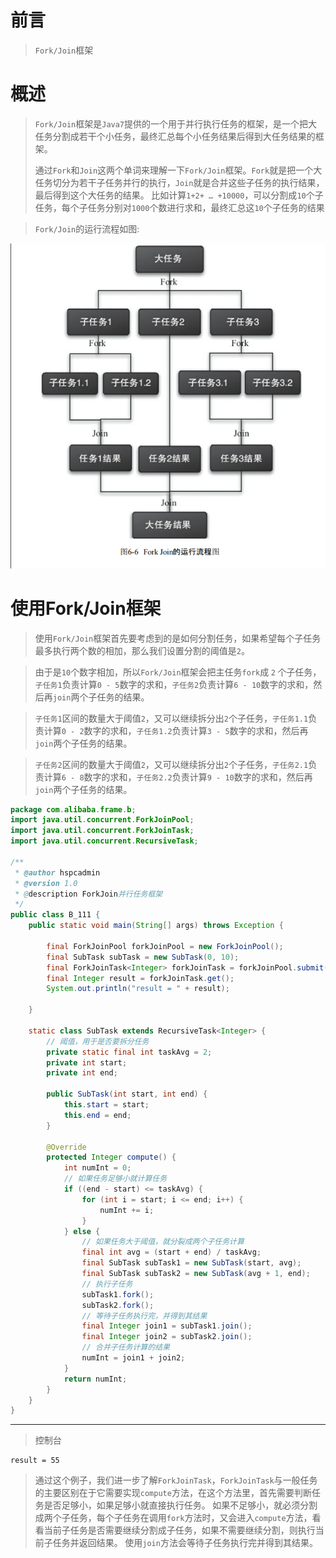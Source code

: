 # 前言

<font face="幼圆">

> `Fork/Join`框架

</font>

# 概述

<font face="幼圆">

> `Fork/Join`框架是`Java7`提供的一个用于并行执行任务的框架，是一个把大任务分割成若干个小任务，最终汇总每个小任务结果后得到大任务结果的框架。
> 
> 通过`Fork`和`Join`这两个单词来理解一下`Fork/Join`框架。`Fork`就是把一个大任务切分为若干子任务并行的执行，`Join`就是合并这些子任务的执行结果，最后得到这个大任务的结果。
> 比如计算`1+2+ … +10000`，可以分割成`10`个子任务，每个子任务分别对`1000`个数进行求和，最终汇总这`10`个子任务的结果

</font>

<font face="幼圆">

> `Fork/Join`的运行流程如图:

</font>

![](../../../assets/img/a/A_109.png)


# 使用Fork/Join框架

<font face="幼圆">

> 使用`Fork/Join`框架首先要考虑到的是如何分割任务，如果希望每个子任务最多执行两个数的相加，那么我们设置分割的阈值是`2`。

> 由于是`10`个数字相加，所以`Fork/Join`框架会把主任务`fork`成 `2` 个子任务，`子任务1`负责计算`0 - 5`数字的求和，`子任务2`负责计算`6 - 10`数字的求和，然后再`join`两个子任务的结果。

> `子任务1`区间的数量大于阈值`2`，又可以继续拆分出`2`个子任务，`子任务1.1`负责计算`0 - 2`数字的求和，`子任务1.2`负责计算`3 - 5`数字的求和，然后再`join`两个子任务的结果。

> `子任务2`区间的数量大于阈值`2`，又可以继续拆分出`2`个子任务，`子任务2.1`负责计算`6 - 8`数字的求和，`子任务2.2`负责计算`9 - 10`数字的求和，然后再`join`两个子任务的结果。

</font>

```java 
package com.alibaba.frame.b;
import java.util.concurrent.ForkJoinPool;
import java.util.concurrent.ForkJoinTask;
import java.util.concurrent.RecursiveTask;

/**
 * @author hspcadmin
 * @version 1.0
 * @description ForkJoin并行任务框架
 */
public class B_111 {
	public static void main(String[] args) throws Exception {

		final ForkJoinPool forkJoinPool = new ForkJoinPool();
		final SubTask subTask = new SubTask(0, 10);
		final ForkJoinTask<Integer> forkJoinTask = forkJoinPool.submit(subTask);
		final Integer result = forkJoinTask.get();
		System.out.println("result = " + result);

	}

	static class SubTask extends RecursiveTask<Integer> {
		// 阈值，用于是否要拆分任务
		private static final int taskAvg = 2;
		private int start;
		private int end;

		public SubTask(int start, int end) {
			this.start = start;
			this.end = end;
		}

		@Override
		protected Integer compute() {
			int numInt = 0;
			// 如果任务足够小就计算任务
			if ((end - start) <= taskAvg) {
				for (int i = start; i <= end; i++) {
					numInt += i;
				}
			} else {
				// 如果任务大于阈值，就分裂成两个子任务计算
				final int avg = (start + end) / taskAvg;
				final SubTask subTask1 = new SubTask(start, avg);
				final SubTask subTask2 = new SubTask(avg + 1, end);
				// 执行子任务
				subTask1.fork();
				subTask2.fork();
				// 等待子任务执行完，并得到其结果
				final Integer join1 = subTask1.join();
				final Integer join2 = subTask2.join();
				// 合并子任务计算的结果
				numInt = join1 + join2;
			}
			return numInt;
		}
	}
}
```
---

<font face="幼圆">

> 控制台

</font>

```text
result = 55
```

<font face="幼圆">

> 通过这个例子，我们进一步了解`ForkJoinTask`，`ForkJoinTask`与一般任务的主要区别在于它需要实现`compute`方法，在这个方法里，首先需要判断任务是否足够小，如果足够小就直接执行任务。
> 如果不足够小，就必须分割成两个子任务，每个子任务在调用`fork`方法时，又会进入`compute`方法，看看当前子任务是否需要继续分割成子任务，如果不需要继续分割，则执行当前子任务并返回结果。
> 使用`join`方法会等待子任务执行完并得到其结果。

</font>




